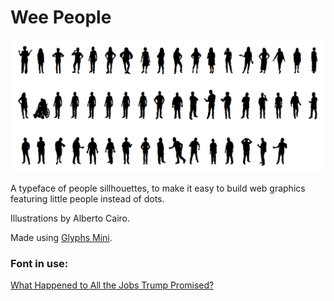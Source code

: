 # Wee People

![A crowd of wee people.](weepeople_all.png)

A typeface of people sillhouettes, to make it easy to build web graphics featuring little people instead of dots.

Illustrations by Alberto Cairo.

Made using [Glyphs Mini](https://glyphsapp.com/glyphs-mini).


<!-- ### How to use: 

Just add the contents of "weepeople.css" to your page, or link to that CSS file. Here's a demo:  -->


### Font in use:

[What Happened to All the Jobs Trump Promised?](https://projects.propublica.org/graphics/trump-job-promises)

